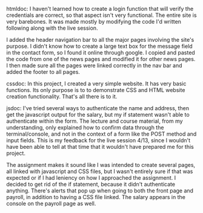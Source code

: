 htmldoc:
I haven't learned how to create a login function that will verify the credentials are correct, so that aspect isn't very functional.
The entire site is very barebones. It was made mostly by modifying the code I'd written following along with the live session.

I added the header navigation bar to all the major pages involving the site's purpose. I didn't know how to create a large text box for
the message field in the contact form, so I found it online through google. I copied and pasted the code from one of the news pages and
modified it for other news pages. I then made sure all the pages were linked correctly in the nav bar and added the footer to all pages.

cssdoc:
In this project, I created a very simple website. It has very basic functions.
Its only purpose is to to demonstrate CSS and HTML website creation functionality.
That's all there is to it.

jsdoc:
I've tried several ways to authenticate the name and address, then get the javascript output for the salary, but
my if statement wasn't able to authenticate within the form. The lecture and course material, from my understanding,
only explained how to confirm data through the terminal/console, and not in the context of a form like the POST
method and input fields. This is my feedback for the live session 4/13, since I wouldn't have been able to tell at
that time that it wouldn't have prepared me for this project.

The assignment makes it sound like I was intended to create several pages, all linked with javascript and CSS files,
but I wasn't entirely sure if that was expected or if I had leniency on how I approached the assignment. I decided to
get rid of the if statement, because it didn't authenticate anything. There's alerts that pop up when going to both
the front page and payroll, in addition to having a CSS file linked. The salary appears in the console on the payroll
page as well.
